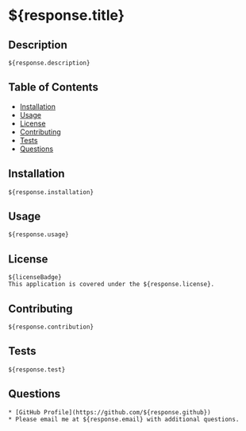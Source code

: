 # ${response.title}

## Description
    ${response.description}

## Table of Contents
- [Installation](#installation)
- [Usage](#usage)
- [License](#license)
- [Contributing](#contributing)
- [Tests](#tests)
- [Questions](#questions)

## Installation
    ${response.installation}

## Usage
    ${response.usage}

## License
    ${licenseBadge}
    This application is covered under the ${response.license}.

## Contributing
    ${response.contribution}

## Tests
    ${response.test}

## Questions
    * [GitHub Profile](https://github.com/${response.github})
    * Please email me at ${response.email} with additional questions. 